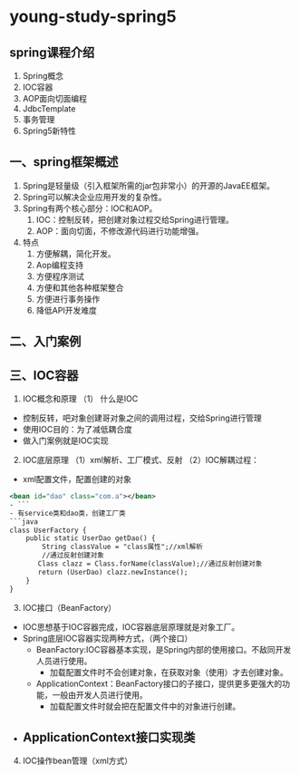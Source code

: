 # young-study-spring5
## spring课程介绍
1. Spring概念
2. IOC容器
3. AOP面向切面编程
4. JdbcTemplate
5. 事务管理
6. Spring5新特性
## 一、spring框架概述
1. Spring是轻量级（引入框架所需的jar包非常小）的开源的JavaEE框架。
2. Spring可以解决企业应用开发的复杂性。
3. Spring有两个核心部分：IOC和AOP。
   1. IOC：控制反转，把创建对象过程交给Spring进行管理。
   2. AOP：面向切面，不修改源代码进行功能增强。
4. 特点
   1. 方便解耦，简化开发。
   2. Aop编程支持
   3. 方便程序测试
   4. 方便和其他各种框架整合
   5. 方便进行事务操作
   6. 降低API开发难度
## 二、入门案例
   
## 三、IOC容器
1. IOC概念和原理
（1） 什么是IOC
 - 控制反转，吧对象创建哥对象之间的调用过程，交给Spring进行管理
 - 使用IOC目的：为了减低耦合度
 - 做入门案例就是IOC实现
2. IOC底层原理
（1）xml解析、工厂模式、反射
（2）IOC解耦过程：
- xml配置文件，配置创建的对象
```xml
<bean id="dao" class="com.a"></bean>
- ```
- 有service类和dao类，创建工厂类
```java
class UserFactory {
    public static UserDao getDao() {
        String classValue = "class属性";//xml解析
        //通过反射创建对象
       Class clazz = Class.forName(classValue);//通过反射创建对象
       return (UserDao) clazz.newInstance();
    }
}
```
3. IOC接口（BeanFactory）
- IOC思想基于IOC容器完成，IOC容器底层原理就是对象工厂。
- Spring底层IOC容器实现两种方式，（两个接口）
  - BeanFactory:IOC容器基本实现，是Spring内部的使用接口。不敌同开发人员进行使用。
    - 加载配置文件时不会创建对象，在获取对象（使用）才去创建对象。
  - ApplicationContext：BeanFactory接口的子接口，提供更多更强大的功能，一般由开发人员进行使用。
    - 加载配置文件时就会把在配置文件中的对象进行创建。
- ApplicationContext接口实现类
  - 
4. IOC操作bean管理（xml方式）
